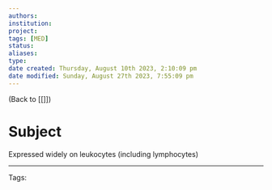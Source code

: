 ```yaml
---
authors: 
institution: 
project: 
tags: [MED]
status: 
aliases: 
type: 
date created: Thursday, August 10th 2023, 2:10:09 pm
date modified: Sunday, August 27th 2023, 7:55:09 pm
---
```


(Back to [[]])

# Subject

Expressed widely on leukocytes (including lymphocytes)

---
Tags: